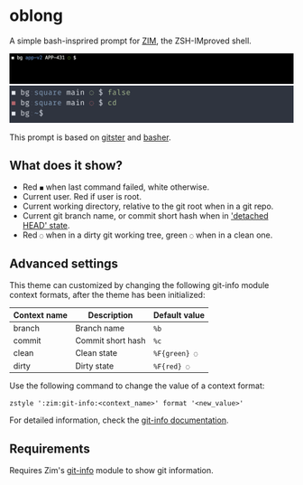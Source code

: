 oblong
=======

A simple bash-insprired prompt for [ZIM], the ZSH-IMproved shell. 

<img width="706" src="https://raw.githubusercontent.com/Ansimorph/oblong/main/screenshot.png">
<img width="619" src="https://raw.githubusercontent.com/Ansimorph/oblong/main/screenshot2.png">

This prompt is based on [gitster] and [basher].

What does it show?
------------------

  * Red `◼` when last command failed, white otherwise.
  * Current user. Red if user is root.
  * Current working directory, relative to the git root when in a git repo.
  * Current git branch name, or commit short hash when in ['detached HEAD' state].
  * Red `◌` when in a dirty git working tree, green `◌` when in a clean one.

Advanced settings
-----------------

This theme can customized by changing the following git-info module context
formats, after the theme has been initialized:

| Context name | Description       | Default value |
| ------------ | ----------------- | ------------- |
| branch       | Branch name       | `%b`          |
| commit       | Commit short hash | `%c`          |
| clean        | Clean state       | `%F{green} ◌` |
| dirty        | Dirty state       | `%F{red} ◌`   |

Use the following command to change the value of a context format:

    zstyle ':zim:git-info:<context_name>' format '<new_value>'

For detailed information, check the [git-info documentation].

Requirements
------------

Requires Zim's [git-info] module to show git information.

[gitster]: https://github.com/shashankmehta/dotfiles/blob/master/thesetup/zsh/.oh-my-zsh/custom/themes/gitster.zsh-theme
['detached HEAD' state]: http://gitfaq.org/articles/what-is-a-detached-head.html
[git-info documentation]: https://github.com/zimfw/git-info/blob/master/README.md#theming
[git-info]: https://github.com/zimfw/git-info
[ZIM]: https://github.com/zimfw/zimfw
[gitster]: https://github.com/zimfw/gitster
[basher]: https://gitlab.com/Spriithy/basher 

